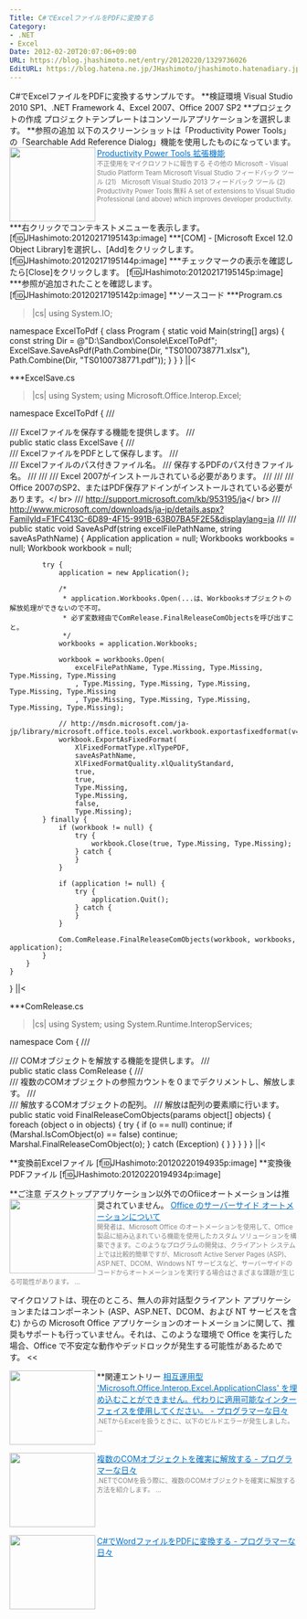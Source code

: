 ```yaml
---
Title: C#でExcelファイルをPDFに変換する
Category:
- .NET
- Excel
Date: 2012-02-20T20:07:06+09:00
URL: https://blog.jhashimoto.net/entry/20120220/1329736026
EditURL: https://blog.hatena.ne.jp/JHashimoto/jhashimoto.hatenadiary.jp/atom/entry/12921228815717256725
---
```


C#でExcelファイルをPDFに変換するサンプルです。
**検証環境
Visual Studio 2010 SP1、.NET Framework 4、Excel 2007、Office 2007 SP2
**プロジェクトの作成
プロジェクトテンプレートはコンソールアプリケーションを選択します。
**参照の追加
以下のスクリーンショットは「Productivity Power Tools」の「Searchable Add Reference Dialog」機能を使用したものになっています。
<a href="http://visualstudiogallery.msdn.microsoft.com/d0d33361-18e2-46c0-8ff2-4adea1e34fef" target="_blank"><img class="alignleft" align="left" border="0" src="http://capture.heartrails.com/150x130/shadow?http://visualstudiogallery.msdn.microsoft.com/d0d33361-18e2-46c0-8ff2-4adea1e34fef" alt="" width="150" height="130" /></a><a style="color:#0070C5;" href="http://visualstudiogallery.msdn.microsoft.com/d0d33361-18e2-46c0-8ff2-4adea1e34fef" target="_blank">Productivity Power Tools 拡張機能</a><a href="http://b.hatena.ne.jp/entry/http://visualstudiogallery.msdn.microsoft.com/d0d33361-18e2-46c0-8ff2-4adea1e34fef" target="_blank"><img border="0" src="http://b.hatena.ne.jp/entry/image/http://visualstudiogallery.msdn.microsoft.com/d0d33361-18e2-46c0-8ff2-4adea1e34fef" alt="" /></a><br><span style="color: #808080;font-size: 80%;"> 不正使用をマイクロソフトに報告する  その他の Microsoft - Visual Studio Platform Team   Microsoft Visual Studio フィードバック ツール      (21) &#160; Microsoft Visual Studio 2013 フィードバック ツール      (2) Productivity Power Tools 無料 A set of extensions to Visual Studio Professional (and above) which improves developer productivity.</span><br style="clear:both;" />
***右クリックでコンテキストメニューを表示します。
[f:id:JHashimoto:20120217195143p:image]
***[COM] - [Microsoft Excel 12.0 Object Library]を選択し、[Add]をクリックします。
[f:id:JHashimoto:20120217195144p:image]
***チェックマークの表示を確認したら[Close]をクリックします。
[f:id:JHashimoto:20120217195145p:image]
***参照が追加されたことを確認します。
[f:id:JHashimoto:20120217195142p:image]
**ソースコード
***Program.cs
>|cs|
using System.IO;

namespace ExcelToPdf {
    class Program {
        static void Main(string[] args) {
            const string Dir = @"D:\Sandbox\Console\ExcelToPdf";
            ExcelSave.SaveAsPdf(Path.Combine(Dir, "TS0100738771.xlsx"), Path.Combine(Dir, "TS0100738771.pdf"));
        }
    }
}
||<

***ExcelSave.cs
>|cs|
using System;
using Microsoft.Office.Interop.Excel;

namespace ExcelToPdf {
    /// <summary>
    /// Excelファイルを保存する機能を提供します。
    /// </summary>
    public static class ExcelSave {
        /// <summary>
        /// ExcelファイルをPDFとして保存します。
        /// </summary>
        /// <param name="excelFilePathName">Excelファイルのパス付きファイル名。</param>
        /// <param name="saveAsPathName">保存するPDFのパス付きファイル名。</param>
        /// <remarks>
        /// <para>
        /// Excel 2007がインストールされている必要があります。
        /// </para>
        /// <para>
        /// Office 2007のSP2、またはPDF保存アドインがインストールされている必要があります。</ br>
        /// http://support.microsoft.com/kb/953195/ja</ br>
        /// http://www.microsoft.com/downloads/ja-jp/details.aspx?FamilyId=F1FC413C-6D89-4F15-991B-63B07BA5F2E5&displaylang=ja
        /// </para>
        /// </remarks>
        public static void SaveAsPdf(string excelFilePathName, string saveAsPathName) {
            Application application = null;
            Workbooks workbooks = null;
            Workbook workbook = null;

            try {
                application = new Application();

                /*
                 * application.Workbooks.Open(...は、Workbooksオブジェクトの解放処理ができないので不可。
                 * 必ず変数経由でComRelease.FinalReleaseComObjectsを呼び出すこと。
                 */
                workbooks = application.Workbooks;

                workbook = workbooks.Open(
                    excelFilePathName, Type.Missing, Type.Missing, Type.Missing, Type.Missing
                    , Type.Missing, Type.Missing, Type.Missing, Type.Missing, Type.Missing
                    , Type.Missing, Type.Missing, Type.Missing, Type.Missing, Type.Missing);

                // http://msdn.microsoft.com/ja-jp/library/microsoft.office.tools.excel.workbook.exportasfixedformat(v=vs.90).aspx
                workbook.ExportAsFixedFormat(
                    XlFixedFormatType.xlTypePDF,
                    saveAsPathName,
                    XlFixedFormatQuality.xlQualityStandard,
                    true,
                    true,
                    Type.Missing,
                    Type.Missing,
                    false,
                    Type.Missing);
            } finally {
                if (workbook != null) {
                    try {
                        workbook.Close(true, Type.Missing, Type.Missing);
                    } catch {
                    }
                }

                if (application != null) {
                    try {
                        application.Quit();
                    } catch {
                    }
                }

                Com.ComRelease.FinalReleaseComObjects(workbook, workbooks, application);
            }
        }
    }
}
||<

***ComRelease.cs
>|cs|
using System;
using System.Runtime.InteropServices;

namespace Com {
    /// <summary>
    /// COMオブジェクトを解放する機能を提供します。
    /// </summary>
    public static class ComRelease {
        /// <summary>
        /// 複数のCOMオブジェクトの参照カウントを０までデクリメントし、解放します。
        /// </summary>
        /// <param name="objects">解放するCOMオブジェクトの配列。</param>
        /// <remarks>解放は配列の要素順に行います。</remarks>
        public static void FinalReleaseComObjects(params object[] objects) {
            foreach (object o in objects) {
                try {
                    if (o == null)
                        continue;
                    if (Marshal.IsComObject(o) == false)
                        continue;
                    Marshal.FinalReleaseComObject(o);
                } catch (Exception) {
                }
            }
        }
    }
}
||<

**変換前Excelファイル
[f:id:JHashimoto:20120220194935p:image]
**変換後PDFファイル
[f:id:JHashimoto:20120220194934p:image]

**ご注意
デスクトップアプリケーション以外でのOfiiceオートメーションは推奨されていません。
<a href="http://support.microsoft.com/kb/257757/ja" target="_blank"><img class="alignleft" align="left" border="0" src="http://capture.heartrails.com/150x130/shadow?http://support.microsoft.com/kb/257757/ja" alt="" width="150" height="130" /></a><a style="color:#0070C5;" href="http://support.microsoft.com/kb/257757/ja" target="_blank">Office のサーバーサイド オートメーションについて</a><a href="http://b.hatena.ne.jp/entry/http://support.microsoft.com/kb/257757/ja" target="_blank"><img border="0" src="http://b.hatena.ne.jp/entry/image/http://support.microsoft.com/kb/257757/ja" alt="" /></a><br><span style="color: #808080;font-size: 80%;">開発者は、Microsoft Office のオートメーションを使用して、Office 製品に組み込まれている機能を使用したカスタム ソリューションを構築できます。このようなプログラムの開発は、クライアント システム上では比較的簡単ですが、Microsoft Active Server Pages (ASP)、ASP.NET、DCOM、Windows NT サービスなど、サーバーサイドのコードからオートメーションを実行する場合はさまざまな課題が生じる可能性があります。 ...</span><br style="clear:both;" />
>>
マイクロソフトは、現在のところ、無人の非対話型クライアント アプリケーションまたはコンポーネント (ASP、ASP.NET、DCOM、および NT サービスを含む) からの Microsoft Office アプリケーションのオートメーションに関して、推奨もサポートも行っていません。それは、このような環境で Office を実行した場合、Office で不安定な動作やデッドロックが発生する可能性があるためです。
<<

**関連エントリー
<a href="http://d.hatena.ne.jp/JHashimoto/20120218/1329526319" target="_blank" rel="nofollow"><img class="alignleft" align="left" border="0" src="http://capture.heartrails.com/150x130/shadow?http://d.hatena.ne.jp/JHashimoto/20120218/1329526319" alt="" width="150" height="130" /></a><a style="color:#0070C5;" href="http://d.hatena.ne.jp/JHashimoto/20120218/1329526319" target="_blank" rel="nofollow">相互運用型 'Microsoft.Office.Interop.Excel.ApplicationClass' を埋め込むことができません。代わりに適用可能なインターフェイスを使用してください。 - プログラマーな日々</a><a href="http://b.hatena.ne.jp/entry/http://d.hatena.ne.jp/JHashimoto/20120218/1329526319" target="_blank"><img border="0" src="http://b.hatena.ne.jp/entry/image/http://d.hatena.ne.jp/JHashimoto/20120218/1329526319" alt="" /></a><br><span style="color: #808080;font-size: 80%;">.NETからExcelを扱うときに、以下のビルドエラーが発生しました。 ...</span><br style="clear:both;" />

<a href="http://d.hatena.ne.jp/JHashimoto/20120217/1329525117" target="_blank" rel="nofollow"><img class="alignleft" align="left" border="0" src="http://capture.heartrails.com/150x130/shadow?http://d.hatena.ne.jp/JHashimoto/20120217/1329525117" alt="" width="150" height="130" /></a><a style="color:#0070C5;" href="http://d.hatena.ne.jp/JHashimoto/20120217/1329525117" target="_blank" rel="nofollow">複数のCOMオブジェクトを確実に解放する - プログラマーな日々</a><a href="http://b.hatena.ne.jp/entry/http://d.hatena.ne.jp/JHashimoto/20120217/1329525117" target="_blank"><img border="0" src="http://b.hatena.ne.jp/entry/image/http://d.hatena.ne.jp/JHashimoto/20120217/1329525117" alt="" /></a><br><span style="color: #808080;font-size: 80%;">.NETでCOMを扱う際に、複数のCOMオブジェクトを確実に解放する方法を紹介します。 ...</span><br style="clear:both;" />

<a href="http://d.hatena.ne.jp/JHashimoto/20120604/1338801745" target="_blank" rel="nofollow"><img class="alignleft" align="left" border="0" src="http://capture.heartrails.com/150x130/shadow?http://d.hatena.ne.jp/JHashimoto/20120604/1338801745" alt="" width="150" height="130" /></a><a style="color:#0070C5;" href="http://d.hatena.ne.jp/JHashimoto/20120604/1338801745" target="_blank" rel="nofollow">C#でWordファイルをPDFに変換する - プログラマーな日々</a><a href="http://b.hatena.ne.jp/entry/http://d.hatena.ne.jp/JHashimoto/20120604/1338801745" target="_blank"><img border="0" src="http://b.hatena.ne.jp/entry/image/http://d.hatena.ne.jp/JHashimoto/20120604/1338801745" alt="" /></a><br style="clear:both;" />
